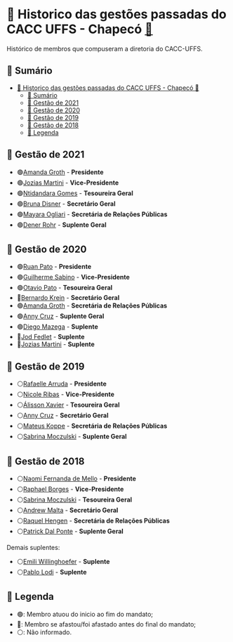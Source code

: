 # 👥 Historico das gestões passadas do CACC UFFS - Chapecó [🔗](https://github.com/caccuffs/Historico-CA) #

Histórico de membros que compuseram a diretoria do CACC-UFFS.

## 📑 Sumário ##

- [👥 Historico das gestões passadas do CACC UFFS - Chapecó 🔗](#-historico-das-gestões-passadas-do-cacc-uffs---chapecó-)
  - [📑 Sumário](#-sumário)
  - [📣 Gestão de 2021](#-gestão-de-2021)
  - [📣 Gestão de 2020](#-gestão-de-2020)
  - [📣 Gestão de 2019](#-gestão-de-2019)
  - [📣 Gestão de 2018](#-gestão-de-2018)
  - [💬 Legenda](#-legenda)

## 📣 Gestão de 2021 ##

- 🟢[Amanda Groth](https://github.com/) - **Presidente**
- 🟢[Jozias Martini](https://github.com/joziasmartini) - **Vice-Presidente**
- 🟢[Ntidandara Gomes](https://github.com/) - **Tesoureira Geral**
- 🟢[Bruna Disner](https://github.com/) - **Secretário Geral**
- 🟢[Mayara Ogliari](https://github.com/) - **Secretária de Relações Públicas**
- 🟢[Dener Rohr](https://github.com/) - **Suplente Geral**

## 📣 Gestão de 2020 ##

- 🟢[Ruan Pato](https://github.com/ruanpato) - **Presidente**
- 🟢[Guilherme Sabino](https://github.com/fersasil) - **Vice-Presidente**
- 🟢[Otavio Pato](https://github.com/otaviopato) - **Tesoureira Geral**
- 🔴[Bernardo Krein](https://github.com/BeKrein) - **Secretário Geral**
- 🟢[Amanda Groth](https://github.com/amanditagroth) - **Secretária de Relações Públicas**
- 🟢[Anny Cruz](https://github.com/annnyc) - **Suplente Geral**
- 🟢[Diego Mazega](https://github.com/DiegoMazega) - **Suplente**
- 🔴[Jod Fedlet](https://github.com/jodfedlet) - **Suplente**
- 🔴[Jozias Martini](https://github.com/joziasmartini) - **Suplente**

## 📣 Gestão de 2019 ##

- ⚪[Rafaelle Arruda](https://github.com/mazarafa) - **Presidente**
- ⚪[Nicole Ribas](https://github.com/) - **Vice-Presidente**
- ⚪[Álisson Xavier](https://github.com/allykaplan) - **Tesoureira Geral**
- ⚪[Anny Cruz](https://github.com/annnyc) - **Secretário Geral**
- ⚪[Mateus Koppe](https://github.com/mateusKoppe) - **Secretária de Relações Públicas**
- ⚪[Sabrina Moczulski](https://github.com/SabrinaMoczk) - **Suplente Geral**

## 📣 Gestão de 2018 ##

- ⚪[Naomi Fernanda de Mello](https://github.com/mellonaomi) - **Presidente**
- ⚪[Raphael Borges](https://github.com/oraphaBorges) - **Vice-Presidente**
- ⚪[Sabrina Moczulski](https://github.com/SabrinaMoczk) - **Tesoureira Geral**
- ⚪[Andrew Malta](https://github.com/andrewmsilva) - **Secretário Geral**
- ⚪[Raquel Hengen](https://github.com/raquelh) - **Secretária de Relações Públicas**
- ⚪[Patrick Dal Ponte]() - **Suplente Geral**

Demais suplentes:
- ⚪[Emili Willinghoefer]() - **Suplente**
- ⚪[Pablo Lodi](https://github.com/PabloLodi) - **Suplente**

## 💬 Legenda ##

- 🟢: Membro atuou do inicio ao fim do mandato;
- 🔴: Membro se afastou/foi afastado antes do final do mandato;
- ⚪: Não informado.
